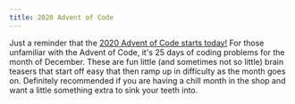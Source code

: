 ```yaml
---
title: 2020 Advent of Code
---
```


Just a reminder that the
[2020 Advent of Code starts today!](https://adventofcode.com/2020/about) For
those unfamiliar with the Advent of Code, it's 25 days of coding problems
for the month of December. These are fun little (and sometimes not so little)
brain teasers that start off easy that then ramp up in difficulty as the month
goes on. Definitely recommended if you are having a chill month in the shop and
want a little something extra to sink your teeth into.
